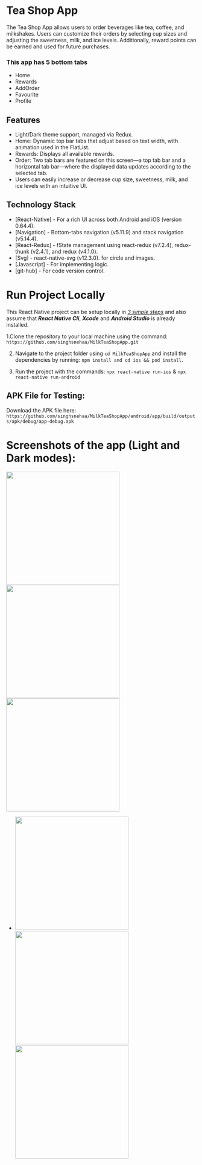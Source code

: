 # Tea Shop App

The Tea Shop App allows users to order beverages like tea, coffee, and milkshakes. Users can customize their orders by selecting cup sizes and adjusting the sweetness, milk, and ice levels. Additionally, reward points can be earned and used for future purchases.

### This app has 5 bottom tabs

- Home
- Rewards
- AddOrder
- Favourite
- Profile

## Features

- Light/Dark theme support, managed via Redux.
- Home: Dynamic top bar tabs that adjust based on text width, with animation used in the FlatList.
- Rewards: Displays all available rewards.
- Order: Two tab bars are featured on this screen—a top tab bar and a horizontal tab bar—where the displayed data updates according to the selected tab.
- Users can easily increase or decrease cup size, sweetness, milk, and ice levels with an intuitive UI.

## Technology Stack

- [React-Native] - For a rich UI across both Android and iOS (version 0.64.4).
- [Navigation] - Bottom-tabs navigation (v5.11.9) and stack navigation (v5.14.4).
- [React-Redux] - fState management using react-redux (v7.2.4), redux-thunk (v2.4.1), and redux (v4.1.0).
- [Svg] - react-native-svg (v12.3.0). for circle and images.
- [Javascript] - For implementing logic.
- [git-hub] - For code version control.

# Run Project Locally

This React Native project can be setup locally in <ins>_3 simple steps_</ins> and also assume that **_React Native Cli_**, **_Xcode_** and **_Android Studio_** is already installed.

1.Clone the repository to your local machine using the command: `https://github.com/singhsnehaa/MilkTeaShopApp.git`

2. Navigate to the project folder using `cd MilkTeaShopApp` and install the dependencies by running: `npm install and cd ios && pod install`.

3. Run the project with the commands: `npx react-native run-ios` & `npx react-native run-android`

## APK File for Testing:

Download the APK file here: `https://github.com/singhsnehaa/MilkTeaShopApp/android/app/build/outputs/apk/debug/app-debug.apk`

# Screenshots of the app (Light and Dark modes):

<img src="sampleImages/Home-dark-mode.png" width="300" /> <img src="sampleImages/Home-light-mode.png" width="300" /> <img src="sampleImages/Rewads.png" width="300" />

- <img src="sampleImages/locationList.png" width="300" /> <img src="sampleImages/OrderList.png" width="300" /> <img src="sampleImages/orderDetails.png" width="300" />
